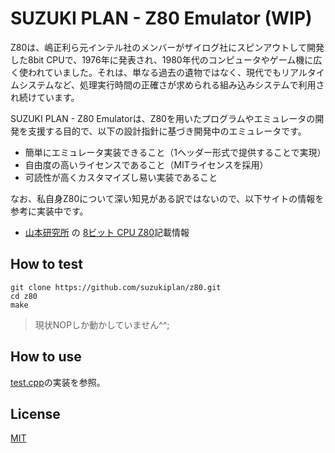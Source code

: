 # SUZUKI PLAN - Z80 Emulator (WIP)

Z80は、嶋正利ら元インテル社のメンバーがザイログ社にスピンアウトして開発した8bit CPUで、1976年に発表され、1980年代のコンピュータやゲーム機に広く使われていました。それは、単なる過去の遺物ではなく、現代でもリアルタイムシステムなど、処理実行時間の正確さが求められる組み込みシステムで利用され続けています。

SUZUKI PLAN - Z80 Emulatorは、Z80を用いたプログラムやエミュレータの開発を支援する目的で、以下の設計指針に基づき開発中のエミュレータです。

- 簡単にエミュレータ実装できること（1ヘッダー形式で提供することで実現）
- 自由度の高いライセンスであること（MITライセンスを採用）
- 可読性が高くカスタマイズし易い実装であること

なお、私自身Z80について深い知見がある訳ではないので、以下サイトの情報を参考に実装中です。

- [山本研究所](http://www.yamamo10.jp/yamamoto/index.html) の [8ビット CPU Z80](http://www.yamamo10.jp/yamamoto/comp/Z80/index.php)記載情報

## How to test

```
git clone https://github.com/suzukiplan/z80.git
cd z80
make
```

> 現状NOPしか動かしていません^^;

## How to use

[test.cpp](test.cpp)の実装を参照。

## License

[MIT](LICENSE.txt)
